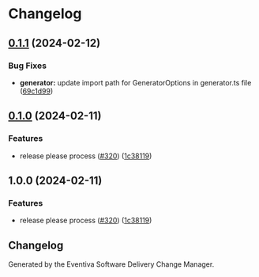 # Changelog

## [0.1.1](https://github.com/Eventiva/Eventiva/compare/workflows/generator-v0.1.0...workflows/generator-v0.1.1) (2024-02-12)


### Bug Fixes

* **generator:** update import path for GeneratorOptions in generator.ts file ([69c1d99](https://github.com/Eventiva/Eventiva/commit/69c1d99b29d52bc884846860a6bf4ad565134cd8))

## [0.1.0](https://github.com/eventiva/eventiva/compare/workflows/generator-v1.0.0...workflows/generator-v0.1.0) (2024-02-11)


### Features

* release please process ([#320](https://github.com/eventiva/eventiva/issues/320)) ([1c38119](https://github.com/eventiva/eventiva/commit/1c381194c332e6142c3ccfcda630fcea494efb4b))

## 1.0.0 (2024-02-11)


### Features

* release please process ([#320](https://github.com/Eventiva/Eventiva/issues/320)) ([1c38119](https://github.com/Eventiva/Eventiva/commit/1c381194c332e6142c3ccfcda630fcea494efb4b))

## Changelog

Generated by the Eventiva Software Delivery Change Manager.
